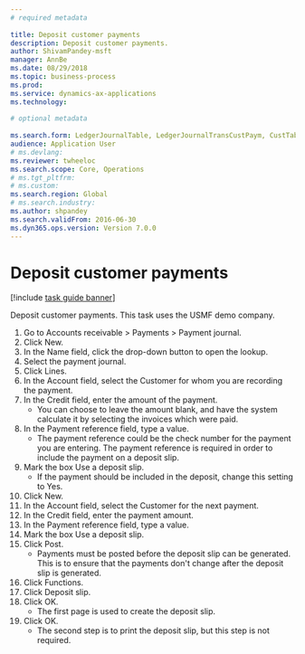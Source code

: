 ```yaml
--- 
# required metadata 
 
title: Deposit customer payments
description: Deposit customer payments. 
author: ShivamPandey-msft
manager: AnnBe 
ms.date: 08/29/2018
ms.topic: business-process 
ms.prod:  
ms.service: dynamics-ax-applications 
ms.technology:  
 
# optional metadata 
 
ms.search.form: LedgerJournalTable, LedgerJournalTransCustPaym, CustTableLookup   
audience: Application User 
# ms.devlang:  
ms.reviewer: twheeloc
ms.search.scope: Core, Operations 
# ms.tgt_pltfrm:  
# ms.custom:  
ms.search.region: Global
# ms.search.industry: 
ms.author: shpandey
ms.search.validFrom: 2016-06-30 
ms.dyn365.ops.version: Version 7.0.0 
---
```

# Deposit customer payments

[!include [task guide banner](../../includes/task-guide-banner.md)]

Deposit customer payments. This task uses the USMF demo company.

1. Go to Accounts receivable > Payments > Payment journal.
2. Click New.
3. In the Name field, click the drop-down button to open the lookup.
4. Select the payment journal. 
5. Click Lines.
6. In the Account field, select the Customer for whom you are recording the payment.
7. In the Credit field, enter the amount of the payment.
    * You can choose to leave the amount blank, and have the system calculate it by selecting the invoices which were paid.  
8. In the Payment reference field, type a value.
    * The payment reference could be the check number for the payment you are entering. The payment reference is required in order to include the payment on a deposit slip.  
9. Mark the box Use a deposit slip.
    * If the payment should be included in the deposit, change this setting to Yes.  
10. Click New.
11. In the Account field, select the Customer for the next payment.
12. In the Credit field, enter the payment amount.
13. In the Payment reference field, type a value.
14. Mark the box Use a deposit slip.
15. Click Post.
    * Payments must be posted before the deposit slip can be generated. This is to ensure that the payments don't change after the deposit slip is generated.  
16. Click Functions.
17. Click Deposit slip.
18. Click OK.
    * The first page is used to create the deposit slip.  
19. Click OK.
    * The second step is to print the deposit slip, but this step is not required.  

